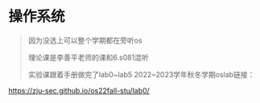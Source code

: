 # 操作系统
> 因为没选上可以整个学期都在旁听os
> 
> 理论课是李善平老师的课和6.s081混听
> 
> 实验课跟着手册做完了lab0\~lab5
2022~2023学年秋冬学期oslab链接：

https://zju-sec.github.io/os22fall-stu/lab0/

